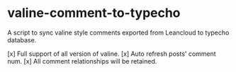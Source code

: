 # valine-comment-to-typecho

A script to sync valine style comments exported from Leancloud to typecho database.

[x] Full support of all version of valine.
[x] Auto refresh posts' comment num.
[x] All comment relationships will be retained.
